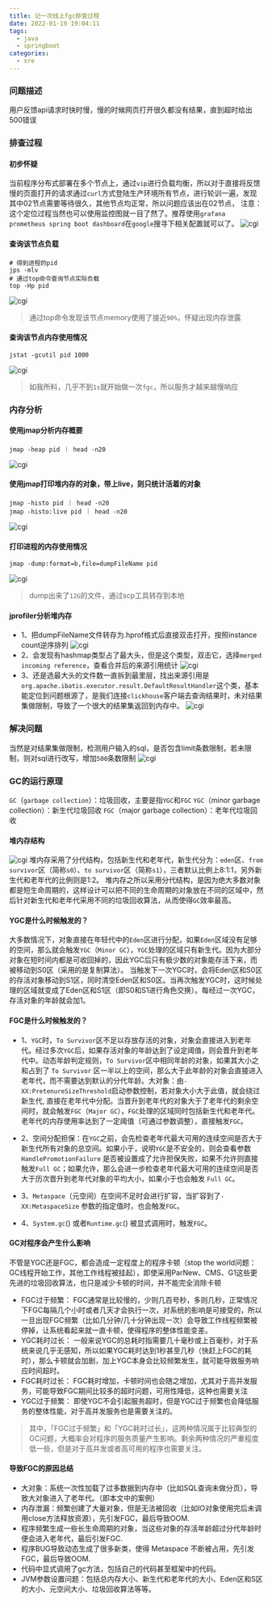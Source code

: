 ```yaml
---
title: 记一次线上fgc排查过程
date: 2022-01-19 19:04:11
tags:
  - java
  - springboot
categories:
  - sre
---
```

### 问题描述
用户反馈api请求时快时慢，慢的时候网页打开很久都没有结果，直到超时给出500错误

### 排查过程
#### 初步怀疑
当前程序分布式部署在多个节点上，通过`vip`进行负载均衡，所以对于直接将反馈慢的页面打开的请求通过`curl`方式登陆生产环境所有节点，进行轮训一遍，发现其中02节点需要等待很久，其他节点均正常，所以问题应该出在02节点，
注意：这个定位过程当然也可以使用监控图就一目了然了。推荐使用`grafana prometheus spring boot dashboard`在`google`搜寻下相关配置就可以了。
![cgi](/images/java/fgc/8.png)

#### 查询该节点负载
```
# 得到进程的pid
jps -mlv 
# 通过top命令查询节点实际负载
top -Hp pid
```
![cgi](/images/java/fgc/1.png)
> 通过top命令发现该节点memory使用了接近`90%`，怀疑出现内存泄露

#### 查询该节点内存使用情况
```
jstat -gcutil pid 1000
```
![cgi](/images/java/fgc/2.png)
> 如我所料，几乎不到`1s`就开始做一次`fgc`，所以服务才越来越慢响应

### 内存分析
#### 使用jmap分析内存概要
```
jmap -heap pid ｜ head -n20
```
![cgi](/images/java/fgc/10.png)

#### 使用jmap打印堆内存的对象，带上live，则只统计活着的对象
```
jmap -histo pid ｜ head -n20
jmap -histo:live pid ｜ head -n20
```
![cgi](/images/java/fgc/11.png)
#### 打印进程的内存使用情况
```
jmap -dump:format=b,file=dumpFileName pid
```
![cgi](/images/java/fgc/3.png)
> dump出来了`12G`的文件，通过scp工具转存到本地

#### jprofiler分析堆内存
+ 1、把dumpFileName文件转存为.hprof格式后直接双击打开，按照instance count逆序排列
![cgi](/images/java/fgc/5.png)
+ 2、会发现有hashmap类型占了最大头，但是这个类型，双击它，选择`merged incoming reference`，查看合并后的来源引用统计
![cgi](/images/java/fgc/6.png)
+ 3、还是选最大头的文件数一直拆到最里层，找出来源引用是`org.apache.ibatis.executor.result.DefaultResultHandler`这个类，基本能定位到问题根源了，是我们连接`clickhouse`客户端去查询结果时，未对结果集做限制，导致了一个很大的结果集返回到内存中。
![cgi](/images/java/fgc/7.png)


### 解决问题
当然是对结果集做限制，检测用户输入的sql，是否包含limit条数限制，若未限制，则对sql进行改写，增加`500`条数限制
![cgi](/images/java/fgc/9.png)

### GC的运行原理
`GC`（`garbage collection`）：垃圾回收，主要是指`YGC`和`FGC`
`YGC`（minor garbage collection）：新生代垃圾回收
`FGC`（major garbage collection）：老年代垃圾回收

#### 堆内存结构
![cgi](/images/java/fgc/12.png)
堆内存采用了分代结构，包括新生代和老年代，新生代分为：`eden`区、`from survivor`区（简称`s0`）、`to survivor`区（简称`s1`），三者默认比例上8:1:1，另外新生代和老年代的比例则是1:2。
堆内存之所以采用分代结构，是因为绝大多数对象都是短生命周期的，这样设计可以把不同的生命周期的对象放在不同的区域中，然后针对新生代和老年代采用不同的垃圾回收算法，从而使得`GC`效率最高。

#### YGC是什么时候触发的？
大多数情况下，对象直接在年轻代中的`Eden`区进行分配，如果`Eden`区域没有足够的空间，那么就会触发`YGC`（`Minor GC`），`YGC`处理的区域只有新生代。因为大部分对象在短时间内都是可收回掉的，因此YGC后只有极少数的对象能存活下来，而被移动到S0区（采用的是复制算法）。
当触发下一次YGC时，会将Eden区和S0区的存活对象移动到S1区，同时清空Eden区和S0区。当再次触发YGC时，这时候处理的区域就变成了Eden区和S1区（即S0和S1进行角色交换）。每经过一次YGC，存活对象的年龄就会加1。

#### FGC是什么时候触发的？
+ 1、`YGC`时，`To Survivor`区不足以存放存活的对象，对象会直接进入到老年代。经过多次`YGC`后，如果存活对象的年龄达到了设定阈值，则会晋升到老年代中。动态年龄判定规则，`To Survivor`区中相同年龄的对象，如果其大小之和占到了 `To Survivor` 区一半以上的空间，那么大于此年龄的对象会直接进入老年代，而不需要达到默认的分代年龄。大对象：由`-XX:PretenureSizeThreshold`启动参数控制，若对象大小大于此值，就会绕过新生代, 直接在老年代中分配。当晋升到老年代的对象大于了老年代的剩余空间时，就会触发`FGC`（`Major GC`），`FGC`处理的区域同时包括新生代和老年代。老年代的内存使用率达到了一定阈值（可通过参数调整），直接触发`FGC`。

+ 2、空间分配担保：在`YGC`之前，会先检查老年代最大可用的连续空间是否大于新生代所有对象的总空间。如果小于，说明`YGC`是不安全的，则会查看参数 `HandlePromotionFailure` 是否被设置成了允许担保失败，如果不允许则直接触发`Full GC`；如果允许，那么会进一步检查老年代最大可用的连续空间是否大于历次晋升到老年代对象的平均大小，如果小于也会触发 `Full GC`。

+ 3、`Metaspace`（元空间）在空间不足时会进行扩容，当扩容到了`-XX:MetaspaceSize` 参数的指定值时，也会触发`FGC`。

+ 4、`System.gc`() 或者`Runtime.gc`() 被显式调用时，触发`FGC`。

#### GC对程序会产生什么影响
不管是YGC还是FGC，都会造成一定程度上的程序卡顿（stop the world问题：GC线程开始工作，其他工作线程被挂起），即使采用ParNew、CMS、G1这些更先进的垃圾回收算法，也只是减少卡顿的时间，并不能完全消除卡顿
+ FGC过于频繁：
FGC通常是比较慢的，少则几百号秒，多则几秒，正常情况下FGC每隔几个小时或者几天才会执行一次，对系统的影响是可接受的，所以一旦出现FGC频繁（比如几分钟/几十分钟出现一次）会导致工作线程频繁被停掉，让系统看起来就一直卡顿，使得程序的整体性能变差。
+ YGC耗时过长：
一般来说YGC的总耗时指需要几十毫秒或上百毫秒，对于系统来说几乎无感知，所以如果YGC耗时达到1秒甚至几秒（快赶上FGC的耗时），那么卡顿就会加剧，加上YGC本身会比较频繁发生，就可能导致服务响应时间超时。
+ FGC耗时过长：
FGC耗时增加，卡顿时间也会随之增加，尤其对于高并发服务，可能导致FGC期间比较多的超时问题，可用性降低，这种也需要关注
+ YGC过于频繁：
即使YGC不会引起服务超时，但是YGC过于频繁也会降低服务的整体性能，对于高并发服务也是需要关注的。

> 其中，「FGC过于频繁」和「YGC耗时过长」，这两种情况属于比较典型的GC问题，大概率会对程序的服务质量产生影响。剩余两种情况的严重程度低一些，但是对于高并发或者高可用的程序也需要关注。

#### 导致FGC的原因总结
+ 大对象：系统一次性加载了过多数据到内存中（比如SQL查询未做分页），导致大对象进入了老年代。（即本文中的案例）
+ 内存泄漏：频繁创建了大量对象，但是无法被回收（比如IO对象使用完后未调用close方法释放资源），先引发FGC，最后导致OOM.
+ 程序频繁生成一些长生命周期的对象，当这些对象的存活年龄超过分代年龄时便会进入老年代，最后引发FGC. 
+ 程序BUG导致动态生成了很多新类，使得 Metaspace 不断被占用，先引发FGC，最后导致OOM.
+ 代码中显式调用了gc方法，包括自己的代码甚至框架中的代码。
+ JVM参数设置问题：包括总内存大小、新生代和老年代的大小、Eden区和S区的大小、元空间大小、垃圾回收算法等等。





